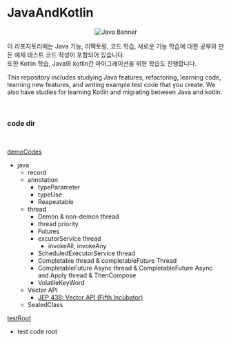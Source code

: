 # JavaAndKotlin

<p align="center">
  <img src="https://user-images.githubusercontent.com/61622657/222023854-a45badab-1773-4a7d-8c68-8032d2100624.png" alt="Java Banner">
</p>

이 리포지토리에는 Java 기능, 리팩토링, 코드 학습, 새로운 기능 학습에 대한 공부와 만든 예제 테스트 코드 작성이 포함되어 있습니다.\
또한 Kotlin 학습, Java와 kotlin간 마이그레이션을 위한 학습도 진행합니다.

This repository includes studying Java features, refactoring, learning code, learning new features, and writing example test code that you create.
We also have studies for learning Kotlin and migrating between Java and kotlin.

<br>

### code dir

<br>

[demoCodes](https://github.com/christopher3810/JavaAndKotlin/tree/master/Java_Feature_Test/demo/src/main/java/com/javafeature/demo)
- java
  - record
  - annotation
    - typeParameter
    - typeUse
    - Reapeatable 
  - thread
    - Demon & non-demon thread
    - thread priority
    - Futures
    - excutorService thread
      - invokeAll, invokeAny
    - ScheduledExecutorService thread
    - Completable thread & completableFuture Thread
    - CompletableFuture Async thread & CompletableFuture Async and Apply thread & ThenCompose
    - VolatileKeyWord
  - Vector API
    - [JEP 438: Vector API (Fifth Incubator)](https://openjdk.org/jeps/438)
  - SealedClass

[testRoot](https://github.com/christopher3810/JavaAndKotlin/tree/master/Java_Feature_Test/demo/src/test/java/com/javafeature)
- test code root